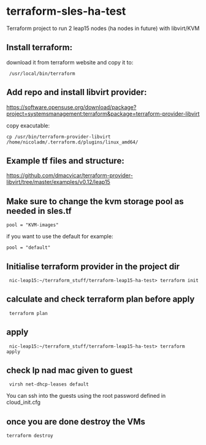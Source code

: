 # terraform-sles-ha-test

Terraform project to run 2 leap15  nodes (ha nodes in future) with libvirt/KVM

## Install terraform:

download it from terraform website and copy it to:

` /usr/local/bin/terraform`

## Add repo and install libvirt provider:

https://software.opensuse.org/download/package?project=systemsmanagement:terraform&package=terraform-provider-libvirt

copy exacutable:

`cp /usr/bin/terraform-provider-libvirt /home/nicoladm/.terraform.d/plugins/linux_amd64/`


## Example tf files and structure:
 
https://github.com/dmacvicar/terraform-provider-libvirt/tree/master/examples/v0.12/leap15

## Make sure to change the kvm storage pool as needed in sles.tf

`pool = "KVM-images"`

if you want to use the default for example:

`pool = "default"`

## Initialise terraform provider in the project dir

` nic-leap15:~/terraform_stuff/terraform-leap15-ha-test> terraform init`

## calculate and check terraform plan before apply

` terraform plan`

## apply

` nic-leap15:~/terraform_stuff/terraform-leap15-ha-test> terraform apply`

## check Ip nad mac given to guest

` virsh net-dhcp-leases default`

You can ssh into the guests using the root password defined in cloud_init.cfg

## once you are done destroy the VMs

`terraform destroy`
